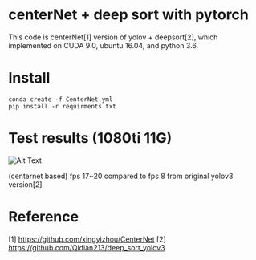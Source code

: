 # centerNet + deep sort with pytorch 

This code is centerNet[1] version of yolov + deepsort[2], which implemented on CUDA 9.0, ubuntu 16.04, and python 3.6.


# Install

```
conda create -f CenterNet.yml
pip install -r requirments.txt
```

# Test results (1080ti 11G)

![Alt Text](https://github.com/kimyoon-young/centerNet-deep-sort/blob/master/centernet_vs_yolo3.gif)

(centernet based) fps 17~20 compared to fps 8 from original yolov3 version[2]



# Reference
[1] https://github.com/xingyizhou/CenterNet
[2] https://github.com/Qidian213/deep_sort_yolov3
